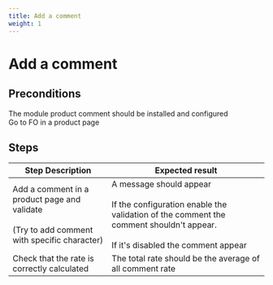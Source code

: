 ```yaml
---
title: Add a comment
weight: 1
---
```


# Add a comment

## Preconditions

The module product comment should be installed and configured <br />
Go to FO in a product page
## Steps
| Step Description | Expected result |
| ----- | ----- |
| Add a comment in a product page and validate<br /><br>(Try to add comment with specific character) | A message should appear<br /><br>If the configuration enable the validation of the comment the comment shouldn't appear.<br /><br>If it's disabled the comment appear |
| Check that the rate is correctly calculated | The total rate should be the average of all comment rate |
